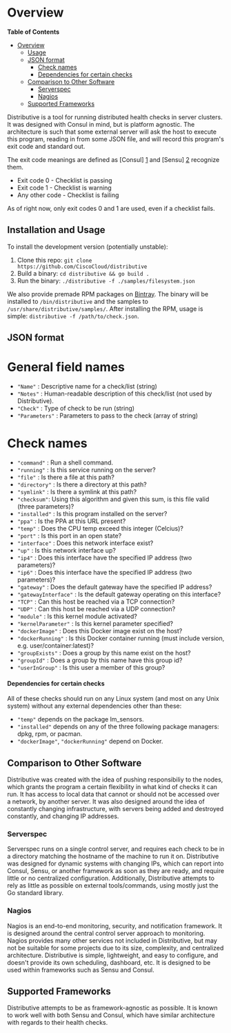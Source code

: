 # Overview

<!-- markdown-toc start - Don't edit this section. Run M-x markdown-toc/generate-toc again -->
**Table of Contents**

- [Overview](#overview)
    - [Usage](#usage)
    - [JSON format](#json-format)
        - [Check names](#check-names)
        - [Dependencies for certain checks](#dependencies-for-certain-checks)
    - [Comparison to Other Software](#comparison-to-other-software)
        - [Serverspec](#serverspec)
        - [Nagios](#nagios)
    - [Supported Frameworks](#supported-frameworks)

<!-- markdown-toc end -->

Distributive is a tool for running distributed health checks in server clusters.
It was designed with Consul in mind, but is platform agnostic.  The architecture
is such that some external server will ask the host to execute this program,
reading in from some JSON file, and will record this
program's exit code and standard out.

The exit code meanings are defined as [Consul] [1] and [Sensu] [2] recognize
them.

 * Exit code 0 - Checklist is passing
 * Exit code 1 - Checklist is warning
 * Any other code - Checklist is failing

As of right now, only exit codes 0 and 1 are used, even if a checklist fails.

## Installation and Usage

To install the development version (potentially unstable):
 1. Clone this repo: `git clone https://github.com/CiscoCloud/distributive`
 2. Build a binary: `cd distributive && go build .`
 3. Run the binary: `./distributive -f ./samples/filesystem.json`

We also provide premade RPM packages on
[Bintray](https://bintray.com/ciscocloud/rpm/Distributive/view#files). The
binary will be installed to `/bin/distributive` and the samples to
`/usr/share/distributive/samples/`. After installing the RPM, usage is simple:
`distributive -f /path/to/check.json`.

## JSON format

General field names
=======

 * `"Name"` : Descriptive name for a check/list (string)
 * `"Notes"` : Human-readable description of this check/list (not used by Distributive).
 * `"Check"` : Type of check to be run (string)
 * `"Parameters"` : Parameters to pass to the check (array of string)

Check names
=======

 * `"command"` : Run a shell command.
 * `"running"` : Is this service running on the server?
 * `"file"` : Is there a file at this path?
 * `"directory"` : Is there a directory at this path?
 * `"symlink"` : Is there a symlink at this path?
 * `"checksum"`: Using this algorithm and given this sum, is this file valid (three parameters)?
 * `"installed"` : Is this program installed on the server?
 * `"ppa"` : Is the PPA at this URL present?
 * `"temp"` : Does the CPU temp exceed this integer (Celcius)?
 * `"port"` : Is this port in an open state?
 * `"interface"` : Does this network interface exist?
 * `"up"` : Is this network interface up?
 * `"ip4"` : Does this interface have the specified IP address (two parameters)?
 * `"ip6"` : Does this interface have the specified IP address (two parameters)?
 * `"gateway"` : Does the default gateway have the specified IP address?
 * `"gatewayInterface"` : Is the default gateway operating on this interface?
 * `"TCP"` : Can this host be reached via a TCP connection?
 * `"UDP"` : Can this host be reached via a UDP connection?
 * `"module"` : Is this kernel module activated?
 * `"kernelParameter"` : Is this kernel parameter specified?
 * `"dockerImage"` : Does this Docker image exist on the host?
 * `"dockerRunning"` : Is this Docker container running (must include version,
 e.g. user/container:latest)?
 * `"groupExists"` : Does a group by this name exist on the host?
 * `"groupId"` : Does a group by this name have this group id?
 * `"userInGroup"` : Is this user a member of this group?

#### Dependencies for certain checks

All of these checks should run on any Linux system (and most on any Unix system)
without any external dependencies other than these:

 * `"temp"` depends on the package lm_sensors.
 * `"installed"` depends on any of the three following package managers: dpkg, rpm, or pacman.
 * `"dockerImage"`, `"dockerRunning"` depend on Docker.

## Comparison to Other Software

Distributive was created with the idea of pushing responsibiliy to the nodes,
which grants the program a certain flexibility in what kind of checks it can run.
It has access to local data that cannot or should not be accessed over a network,
by another server. It was also designed around the idea of constantly changing
infrastructure, with servers being added and destroyed constantly, and changing
IP addresses.

### Serverspec

Serverspec runs on a single control server, and requires each check to be in a
directory matching the hostname of the machine to run it on. Distributive was
designed for dynamic systems with changing IPs, which can report into Consul,
Sensu, or another framework as soon as they are ready, and require little or no
centralized configuration. Additionally, Distributive attempts to rely as little
as possible on external tools/commands, using mostly just the Go standard library.

### Nagios

Nagios is an end-to-end monitoring, security, and notification framework. It is
designed around the central control server approach to monitoring. Nagios provides
many other services not included in Distributive, but may not be suitable for
some projects due to its size, complexity, and centralized architecture.
Distributive is simple, lightweight, and easy to configure, and doesn't provide
its own scheduling, dashboard, etc. It is designed to be used within frameworks
such as Sensu and Consul.

## Supported Frameworks

Distributive attempts to be as framework-agnostic as possible. It is known to
work well with both Sensu and Consul, which have similar architecture with
regards to their health checks.

[1]: https://www.consul.io/docs/agent/checks.html "Consul"
[2]: https://sensuapp.org/docs/0.18/checks "Sensu"
